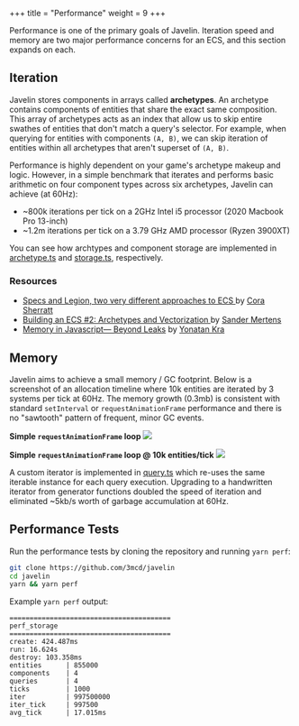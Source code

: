 +++
title = "Performance"
weight = 9
+++

Performance is one of the primary goals of Javelin. Iteration speed and memory are two major performance concerns for an ECS, and this section expands on each.

## Iteration

Javelin stores components in arrays called **archetypes**. An archetype contains components of entities that share the exact same composition. This array of archetypes acts as an index that allow us to skip entire swathes of entities that don't match a query's selector. For example, when querying for entities with components `(A, B)`, we can skip iteration of entities within all archetypes that aren't superset of `(A, B)`.

Performance is highly dependent on your game's archetype makeup and logic. However, in a simple benchmark that iterates and performs basic arithmetic on four component types across six archetypes, Javelin can achieve (at 60Hz):

- ~800k iterations per tick on a 2GHz Intel i5 processor (2020 Macbook Pro 13-inch)
- ~1.2m iterations per tick on a 3.79 GHz AMD processor (Ryzen 3900XT)

You can see how archtypes and component storage are implemented in [archetype.ts](https://github.com/3mcd/javelin/blob/master/packages/ecs/src/archetype.ts) and [storage.ts](https://github.com/3mcd/javelin/blob/master/packages/ecs/src/storage.ts), respectively.

### Resources

- [Specs and Legion, two very different approaches to ECS ](https://csherratt.github.io/blog/posts/specs-and-legion/) by [Cora Sherratt](https://github.com/csherratt)
- [Building an ECS #2: Archetypes and Vectorization
  ](https://medium.com/@ajmmertens/building-an-ecs-2-archetypes-and-vectorization-fe21690805f9) by [Sander Mertens](https://github.com/SanderMertens)
- [Memory in Javascript— Beyond Leaks](https://medium.com/walkme-engineering/memory-in-javascript-beyond-leaks-8c1d697c655c) by [Yonatan Kra](https://github.com/yonatankra)

## Memory

Javelin aims to achieve a small memory / GC footprint. Below is a screenshot of an allocation timeline where 10k entities are iterated by 3 systems per tick at 60Hz. The memory growth (0.3mb) is consistent with standard `setInterval` or `requestAnimationFrame` performance and there is no "sawtooth" pattern of frequent, minor GC events.

**Simple `requestAnimationFrame` loop**
![](/perf-raf.png)

**Simple `requestAnimationFrame` loop @ 10k entities/tick**
![](/perf-raf-ecs.png)

A custom iterator is implemented in [query.ts](https://github.com/3mcd/javelin/blob/master/packages/ecs/src/query.ts) which re-uses the same iterable instance for each query execution. Upgrading to a handwritten iterator from generator functions doubled the speed of iteration and eliminated ~5kb/s worth of garbage accumulation at 60Hz.

## Performance Tests

Run the performance tests by cloning the repository and running `yarn perf`:

```bash
git clone https://github.com/3mcd/javelin
cd javelin
yarn && yarn perf
```

Example `yarn perf` output:

```
========================================
perf_storage
========================================
create: 424.487ms
run: 16.624s
destroy: 103.358ms
entities      | 855000
components    | 4
queries       | 4
ticks         | 1000
iter          | 997500000
iter_tick     | 997500
avg_tick      | 17.015ms
```
